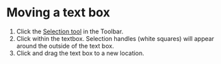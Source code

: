 # Moving a text box

1. Click the [Selection tool](/selection-tools.md) in the Toolbar.
2. Click within the textbox. Selection handles \(white squares\) will appear around the outside of the text box.
3. Click and drag the text box to a new location. 



